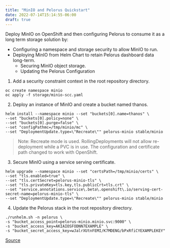 ```yaml
---
title: "MinIO and Pelorus Quickstart"
date: 2022-07-14T15:14:55-06:00
draft: true
---
```


Deploy MinIO on OpenShift and then configuring Pelorus to consume it as a long term storage solution by:

* Configuring a namespace and storage security to allow MinIO to run.
* Deploying MinIO from Helm Chart to retain Pelorus dashboard data long-term.
    * Securing MinIO object storage.
    * Updating the Pelorus Configuration

1. Add a security constraint context in the root repository directory.
```
oc create namespace minio
oc apply -f storage/minio-scc.yaml
```
2. Deploy an instance of MinIO and create a bucket named thanos.
```
helm install --namespace minio --set "buckets[0].name=thanos" \
--set "buckets[0].policy=none" \
--set "buckets[0].purge=false" \
--set "configPathmc=/tmp/minio/mc" \
--set "DeploymentUpdate.type=\"Recreate\"" pelorus-minio stable/minio
```
> Note: Recreate mode is used. RollingDeployments will not allow re-deployment while a PVC is in use.
The configuration and certificate path changed to work with OpenShift.

3. Secure MinIO using a service serving certificate.
```
helm upgrade --namespace minio --set "certsPath=/tmp/minio/certs" \
--set "tls.enabled=true" \
--set "tls.certSecret=pelorus-minio-tls" \
--set "tls.privateKey=tls.key,tls.publicCrt=tls.crt" \
--set "service.annotations.service\.beta\.openshift\.io/serving-cert-secret-name=pelorus-minio-tls" \
--set "DeploymentUpdate.type=\"Recreate\"" pelorus-minio stable/minio
```
4. Update the Pelorus stack in the root repository directory.
```
./runhelm.sh -n pelorus \
-s "bucket_access_point=pelorus-minio.minio.svc:9000" \
-s "bucket_access_key=AKIAIOSFODNN7EXAMPLE" \
-s "bucket_secret_access_key=wJalrXUtnFEMI/K7MDENG/bPxRfiCYEXAMPLEKEY"
```

[Source](https://github.com/konveyor/konveyor.github.io/blob/main/content/Pelorus/minIOLongTermStorage.md)
